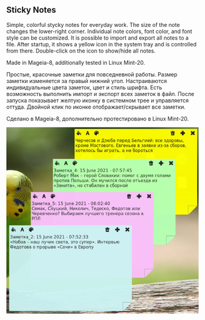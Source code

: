 Sticky Notes
--
Simple, colorful stycky notes for everyday work. The size of the note changes  the lower-right corner. Individual note colors, font color, and font style can be customized. It is possible to import and export all notes to a file. After startup, it shows a yellow icon in the system tray and is controlled from there. Double-click on the icon to show/hide all notes.

Made in Mageia-8, additionally tested in Linux Mint-20.

Простые, красочные заметки для повседневной работы. Размер заметки изменяется за правый нижний угол. Настраиваются индивидуальные цвета заметок, цвет и стиль шрифта. Есть возможность выполнить импорт и экспорт всех заметок в файл. После запуска показывает желтую иконку в системном трее и управляется оттуда. Двойной клик по иконке отображает/скрывает все заметки.

Сделано в Mageia-8, дополнительно протестировано в Linux Mint-20.

![](https://github.com/AKotov-dev/StickyNotes/blob/main/ScreenShot.png)
